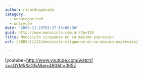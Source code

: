 ```yaml
---
author: ricardoquesada
category:
  - uncategorized
  - unicycle
date: "2009-11-23T01:37:13+00:00"
guid: http://www.monociclo.com.ar/?p=134
title: Monociclo cirquense en su maxima expresion
url: /2009/11/22/monociclo-cirquense-en-su-maxima-expresion/

---
```

\[youtube=http://www.youtube.com/watch?v=aQYM5XaGIvA&w=480&h=385\]
